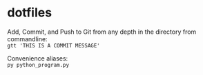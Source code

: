 # dotfiles

Add, Commit, and Push to Git from any depth in the directory from commandline: <br>
`gtt 'THIS IS A COMMIT MESSAGE'`


Convenience aliases: <br>
`py python_program.py`
